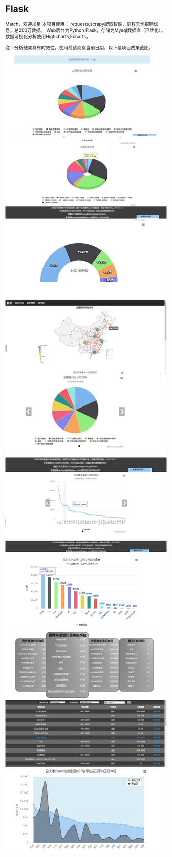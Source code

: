 # Flask
Match，欢迎加星
本项目使用：
  requests,scrapy爬取智联，前程无忧招聘信息，总200万数据。
  Web后台为Python Flask，存储为Mysql数据库（已优化）。
  数据可视化分析使用Highcharts,Echarts。
  
注：分析结果具有时效性，使用前请观察当前日期，以下是项目成果截图。

![image](https://github.com/TimeAshore/Flask/raw/master/city.png)
![image](https://github.com/TimeAshore/Flask/raw/master/city_three.png)
![image](https://github.com/TimeAshore/Flask/raw/master/city_two.png)
![image](https://github.com/TimeAshore/Flask/raw/master/homepage.png)
![image](https://github.com/TimeAshore/Flask/raw/master/homepage_three.png)
![image](https://github.com/TimeAshore/Flask/raw/master/homepage_two.png)
![image](https://github.com/TimeAshore/Flask/raw/master/language.png)
![image](https://github.com/TimeAshore/Flask/raw/master/rank.png)
![image](https://github.com/TimeAshore/Flask/raw/master/search.png)
![image](https://github.com/TimeAshore/Flask/raw/master/web.png)
